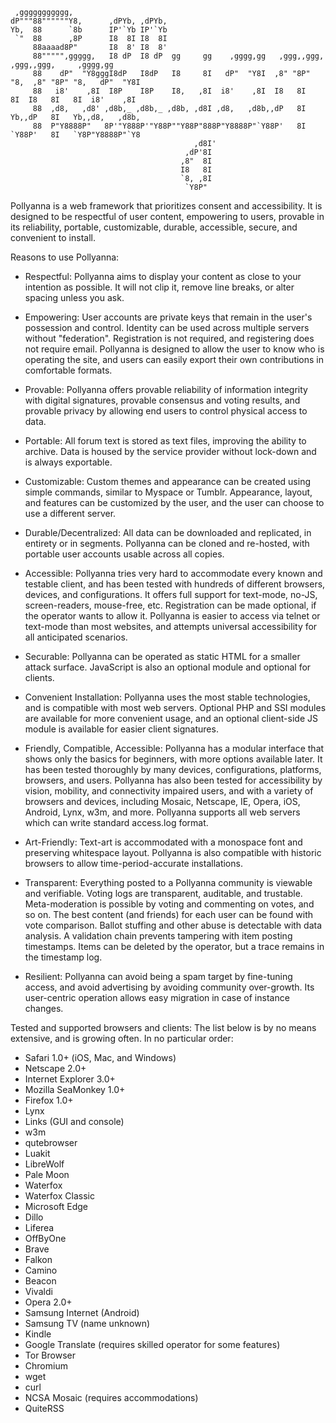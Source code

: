 ```
 ,ggggggggggg,
dP"""88""""""Y8,      ,dPYb, ,dPYb,
Yb,  88      `8b      IP'`Yb IP'`Yb
 `"  88      ,8P      I8  8I I8  8I
     88aaaad8P"       I8  8' I8  8'
     88""""",ggggg,   I8 dP  I8 dP  gg     gg    ,gggg,gg   ,ggg,,ggg,    ,ggg,,ggg,     ,gggg,gg
     88    dP"  "Y8gggI8dP   I8dP   I8     8I   dP"  "Y8I  ,8" "8P" "8,  ,8" "8P" "8,   dP"  "Y8I
     88   i8'    ,8I  I8P    I8P    I8,   ,8I  i8'    ,8I  I8   8I   8I  I8   8I   8I  i8'    ,8I
     88  ,d8,   ,d8' ,d8b,_ ,d8b,_ ,d8b, ,d8I ,d8,   ,d8b,,dP   8I   Yb,,dP   8I   Yb,,d8,   ,d8b,
     88  P"Y8888P"   8P'"Y888P'"Y88P""Y88P"888P"Y8888P"`Y88P'   8I   `Y88P'   8I   `Y8P"Y8888P"`Y8
                                         ,d8I'
                                       ,dP'8I
                                      ,8"  8I
                                      I8   8I
                                      `8, ,8I
                                       `Y8P"
```
Pollyanna is a web framework that prioritizes consent and accessibility.
It is designed to be respectful of user content, empowering to users, provable in its reliability, portable,
customizable, durable, accessible, secure, and convenient to install.

Reasons to use Pollyanna:

* Respectful:
Pollyanna aims to display your content as close to your intention as possible.
It will not clip it, remove line breaks, or alter spacing unless you ask.

* Empowering:
User accounts are private keys that remain in the user's possession and control.
Identity can be used across multiple servers without "federation".
Registration is not required, and registering does not require email.
Pollyanna is designed to allow the user to know who is operating the site,
and users can easily export their own contributions in comfortable formats.

* Provable:
Pollyanna offers provable reliability of information integrity with digital signatures,
provable consensus and voting results,
and provable privacy by allowing end users to control physical access to data.

* Portable:
All forum text is stored as text files, improving the ability to archive.
Data is housed by the service provider without lock-down and is always exportable.

* Customizable:
Custom themes and appearance can be created using simple commands, similar to Myspace or Tumblr.
Appearance, layout, and features can be customized by the user, and the user can choose to use a different server.

* Durable/Decentralized:
All data can be downloaded and replicated, in entirety or in segments.
Pollyanna can be cloned and re-hosted, with portable user accounts usable across all copies.

* Accessible:
Pollyanna tries very hard to accommodate every known and testable client,
and has been tested with hundreds of different browsers, devices, and configurations.
It offers full support for text-mode, no-JS, screen-readers, mouse-free, etc.
Registration can be made optional, if the operator wants to allow it.
Pollyanna is easier to access via telnet or text-mode than most websites,
and attempts universal accessibility for all anticipated scenarios.

* Securable:
Pollyanna can be operated as static HTML for a smaller attack surface.
JavaScript is also an optional module and optional for clients.

* Convenient Installation:
Pollyanna uses the most stable technologies, and is compatible with most web servers.
Optional PHP and SSI modules are available for more convenient usage,
and an optional client-side JS module is available for easier client signatures.

* Friendly, Compatible, Accessible:
Pollyanna has a modular interface that shows only the basics for beginners, with more options available later.
It has been tested thoroughly by many devices, configurations, platforms, browsers, and users.
Pollyanna has also been tested for accessibility by vision, mobility, and connectivity impaired users,
and with a variety of browsers and devices, including Mosaic, Netscape, IE, Opera, iOS, Android, Lynx, w3m, and more.
Pollyanna supports all web servers which can write standard access.log format.

* Art-Friendly:
Text-art is accommodated with a monospace font and preserving whitespace layout.
Pollyanna is also compatible with historic browsers to allow time-period-accurate installations.

* Transparent:
Everything posted to a Pollyanna community is viewable and verifiable.
Voting logs are transparent, auditable, and trustable.
Meta-moderation is possible by voting and commenting on votes, and so on.
The best content (and friends) for each user can be found with vote comparison.
Ballot stuffing and other abuse is detectable with data analysis.
A validation chain prevents tampering with item posting timestamps.
Items can be deleted by the operator, but a trace remains in the timestamp log.

* Resilient:
Pollyanna can avoid being a spam target by fine-tuning access, and avoid advertising by avoiding community over-growth.
Its user-centric operation allows easy migration in case of instance changes.

Tested and supported browsers and clients:
The list below is by no means extensive, and is growing often. In no particular order:

* Safari 1.0+ (iOS, Mac, and Windows)
* Netscape 2.0+
* Internet Explorer 3.0+
* Mozilla SeaMonkey 1.0+
* Firefox 1.0+
* Lynx
* Links (GUI and console)
* w3m
* qutebrowser
* Luakit
* LibreWolf
* Pale Moon
* Waterfox
* Waterfox Classic
* Microsoft Edge
* Dillo
* Liferea
* OffByOne
* Brave
* Falkon
* Camino
* Beacon
* Vivaldi
* Opera 2.0+
* Samsung Internet (Android)
* Samsung TV (name unknown)
* Kindle
* Google Translate (requires skilled operator for some features)
* Tor Browser
* Chromium
* wget
* curl
* NCSA Mosaic (requires accommodations)
* QuiteRSS